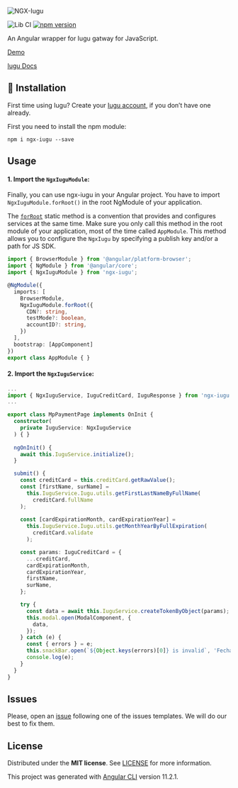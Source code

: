 
![NGX-Iugu](https://user-images.githubusercontent.com/41239234/133863967-aeb26e35-9a51-499b-a90c-cdf942d33960.png)

![Lib CI](https://github.com/PetersonFonsec/ngx-iugu/actions/workflows/Lib-CI.yml/badge.svg)
[![npm version](https://badge.fury.io/js/ngx-iugu.svg)](https://badge.fury.io/js/ngx-iugu)<br/>

An Angular wrapper for Iugu gatway for JavaScript.

[Demo](http://ngx-iugu.surge.sh)

[Iugu Docs](https://dev.iugu.com/docs/iugu-js)

## 📲 Installation 

First time using Iugu? Create your [Iugu account](https://alia.iugu.com), if you don’t have one already.

First you need to install the npm module:

```
npm i ngx-iugu --save
```

## Usage

#### 1. Import the `NgxIuguModule`:

Finally, you can use ngx-iugu in your Angular project. You have to import `NgxIuguModule.forRoot()` in the root NgModule of your application.

The [`forRoot`](https://angular.io/api/router/RouterModule#forroot) static method is a convention that provides and configures services at the same time.
Make sure you only call this method in the root module of your application, most of the time called `AppModule`.
This method allows you to configure the `NgxIugu` by specifying a publish key and/or a path for JS SDK.

```ts
import { BrowserModule } from '@angular/platform-browser';
import { NgModule } from '@angular/core';
import { NgxIuguModule } from 'ngx-iugu';

@NgModule({
  imports: [
    BrowserModule,
    NgxIuguModule.forRoot({
      CDN?: string,
      testMode?: boolean,
      accountID?: string,
    })
  ],
  bootstrap: [AppComponent]
})
export class AppModule { }
```

#### 2. Import the `NgxIuguService`:
```ts
...
import { NgxIuguService, IuguCreditCard, IuguResponse } from 'ngx-iugu';
...

export class MpPaymentPage implements OnInit {
  constructor(
    private IuguService: NgxIuguService
  ) { }
    
  ngOnInit() {
    await this.IuguService.initialize();
  }

  submit() {
    const creditCard = this.creditCard.getRawValue();
    const [firstName, surName] =
      this.IuguService.Iugu.utils.getFirstLastNameByFullName(
        creditCard.fullName
    );
    
    const [cardExpirationMonth, cardExpirationYear] =
      this.IuguService.Iugu.utils.getMonthYearByFullExpiration(
        creditCard.validate
      );

    const params: IuguCreditCard = {
      ...creditCard,
      cardExpirationMonth,
      cardExpirationYear,
      firstName,
      surName,
    };

    try {
      const data = await this.IuguService.createTokenByObject(params);
      this.modal.open(ModalComponent, {
        data,
      });
    } catch (e) {
      const { errors } = e;
      this.snackBar.open(`${Object.keys(errors)[0]} is invalid`, 'Fechar');
      console.log(e);
    }
  }
}
```
## Issues

Please, open an [issue](https://github.com/PetersonFonsec/ngx-iugu/issues) following one of the issues templates. We will do our best to fix them.

## License

Distributed under the **MIT license**. See [LICENSE](https://github.com/PetersonFonsec/ngx-iugu/blob/master/LICENSE.txt) for more information.


This project was generated with [Angular CLI](https://github.com/angular/angular-cli) version 11.2.1.
